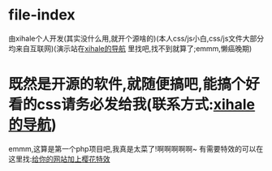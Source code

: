 # file-index
由xihale个人开发(其实没什么用,就开个源啥的)(本人css/js小白,css/js文件大部分均来自互联网)(演示站在<a href="https://xihale.rthe.net">xihale的导航</a> 里找吧,找不到就算了;emmm,懒癌晚期)
# 既然是开源的软件,就随便搞吧,能搞个好看的css请务必发给我(联系方式:<a href="https://xihale.rthe.net">xihale的导航</a>)
emmm,这算是第一个php项目吧,我真是太菜了!啊啊啊啊啊~
有需要特效的可以在这里找:<a href="https://xihale.top/?id=29" target="_blank">给你的网站加上樱花特效</a>
